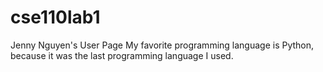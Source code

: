 # cse110lab1
Jenny Nguyen's User Page
My favorite programming language is Python, because it was the last programming language I used.